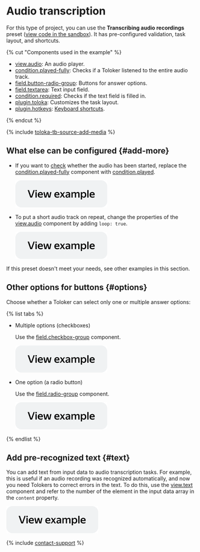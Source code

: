 # Audio transcription

For this type of project, you can use the **Transcribing audio recordings** preset ([view code in the sandbox](https://clck.ru/TqsSX)). It has pre-configured validation, task layout, and shortcuts.

{% cut "Components used in the example" %}

- [view.audio](../reference/view.audio.md): An audio player.
- [condition.played-fully](../reference/condition.played.md): Checks if a Toloker listened to the entire audio track.
- [field.button-radio-group](../reference/field.button-radio-group.md): Buttons for answer options.
- [field.textarea](../reference/field.textarea.md): Text input field.
- [condition.required](../reference/condition.required.md): Checks if the text field is filled in.
- [plugin.toloka](../reference/plugin.toloka.md): Customizes the task layout.
- [plugin.hotkeys](../reference/plugin.hotkeys.md): [Keyboard shortcuts](../best-practices/hotkeys.md).

{% endcut %}

{% include [toloka-tb-source-add-media](../_includes/toloka-tb-source/id-toloka-tb-source/add-media.md) %}

## What else can be configured {#add-more}

- If you want to [check](../best-practices/conditions.md) whether the audio has been started, replace the [condition.played-fully](../reference/condition.played-fully.md) component with [condition.played](../reference/condition.played.md).

  [![](../_images/buttons/view-example.svg)](https://clck.ru/TqsYq)

- To put a short audio track on repeat, change the properties of the [view.audio](../reference/view.audio.md) component by adding `loop: true`.

  [![](../_images/buttons/view-example.svg)](https://clck.ru/TqsfS)

If this preset doesn't meet your needs, see other examples in this section.

## Other options for buttons {#options}

Choose whether a Toloker can select only one or multiple answer options:

{% list tabs %}

- Multiple options (checkboxes)

  Use the [field.checkbox-group](../reference/field.checkbox-group.md) component.

  [![](../_images/buttons/view-example.svg)](https://clck.ru/TqsqW)

- One option (a radio button)

  Use the [field.radio-group](../reference/field.radio-group.md) component.

  [![](../_images/buttons/view-example.svg)](https://clck.ru/TqtMb)

{% endlist %}

## Add pre-recognized text {#text}

  You can add text from input data to audio transcription tasks. For example, this is useful if an audio recording was recognized automatically, and now you need Tolokers to correct errors in the text. To do this, use the [view.text](../reference/view.text.md) component and refer to the number of the element in the input data array in the `content` property.

  [![](../_images/buttons/view-example.svg)](https://clck.ru/TqtBP)

{% include [contact-support](../_includes/contact-support.md) %}
